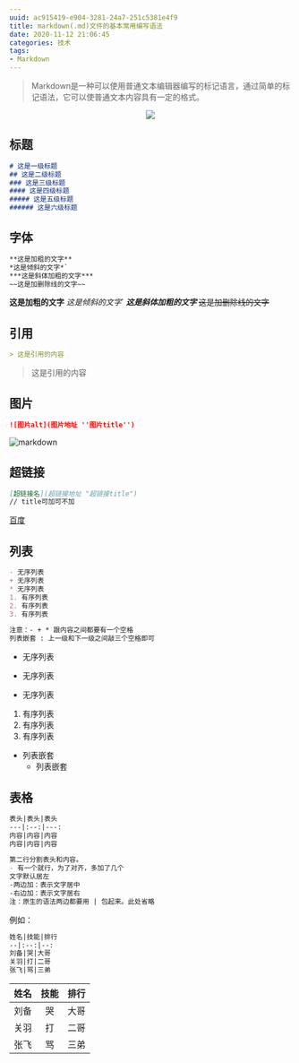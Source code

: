```yaml
---
uuid: ac915419-e904-3281-24a7-251c5381e4f9
title: markdown(.md)文件的基本常用编写语法
date: 2020-11-12 21:06:45
categories: 技术
tags: 
- Markdown
---
```

> Markdown是一种可以使用普通文本编辑器编写的标记语言，通过简单的标记语法，它可以使普通文本内容具有一定的格式。
<div align=center>
    <img src="markdown.png" />
</div>

## 标题
``` markdown
# 这是一级标题
## 这是二级标题
### 这是三级标题
#### 这是四级标题
##### 这是五级标题
###### 这是六级标题
```
## 字体
``` markdown
**这是加粗的文字**
*这是倾斜的文字*`
***这是斜体加粗的文字***
~~这是加删除线的文字~~
```
**这是加粗的文字**
*这是倾斜的文字*`
***这是斜体加粗的文字***
~~这是加删除线的文字~~

## 引用
``` markdown
> 这是引用的内容
```
> 这是引用的内容

## 图片
``` markdown
![图片alt](图片地址 ''图片title'')
```
![markdown](markdown.png)

## 超链接
``` markdown
[超链接名](超链接地址 "超链接title")
// title可加可不加
```
[百度](https://baidu.com)

## 列表
``` markdown
- 无序列表
+ 无序列表
* 无序列表
1. 有序列表
2. 有序列表
3. 有序列表

注意：- + * 跟内容之间都要有一个空格
列表嵌套 : 上一级和下一级之间敲三个空格即可
```
- 无序列表
+ 无序列表
* 无序列表
1. 有序列表
2. 有序列表
3. 有序列表
- 列表嵌套
   - 列表嵌套

## 表格
``` markdown
表头|表头|表头
---|:--:|---:
内容|内容|内容
内容|内容|内容

第二行分割表头和内容。
- 有一个就行，为了对齐，多加了几个
文字默认居左
-两边加：表示文字居中
-右边加：表示文字居右
注：原生的语法两边都要用 | 包起来。此处省略
```
例如：
``` markdown 
姓名|技能|排行
--|:--:|--:
刘备|哭|大哥
关羽|打|二哥
张飞|骂|三弟
```
姓名|技能|排行
--|:--:|--:
刘备|哭|大哥
关羽|打|二哥
张飞|骂|三弟
